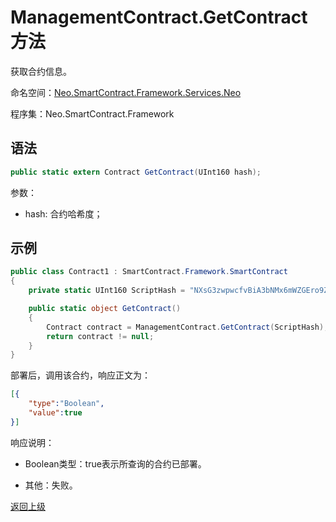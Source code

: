 # ManagementContract.GetContract 方法

获取合约信息。

命名空间：[Neo.SmartContract.Framework.Services.Neo](../../neo.md)

程序集：Neo.SmartContract.Framework

## 语法

```c#
public static extern Contract GetContract(UInt160 hash);
```

参数：

- hash: 合约哈希度；

## 示例

```c#
public class Contract1 : SmartContract.Framework.SmartContract
{
    private static UInt160 ScriptHash = "NXsG3zwpwcfvBiA3bNMx6mWZGEro9ZqTqM".ToScriptHash();

    public static object GetContract()
    {
        Contract contract = ManagementContract.GetContract(ScriptHash);
        return contract != null;
    }
}
```

部署后，调用该合约，响应正文为：

```json
[{
    "type":"Boolean",
    "value":true
}]
```

响应说明：

- Boolean类型：true表示所查询的合约已部署。

- 其他：失败。

[返回上级](../ManagementContract.md)
